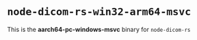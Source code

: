 # `node-dicom-rs-win32-arm64-msvc`

This is the **aarch64-pc-windows-msvc** binary for `node-dicom-rs`
